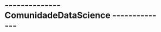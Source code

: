#  --------------          ComunidadeDataScience          --------------

                           

